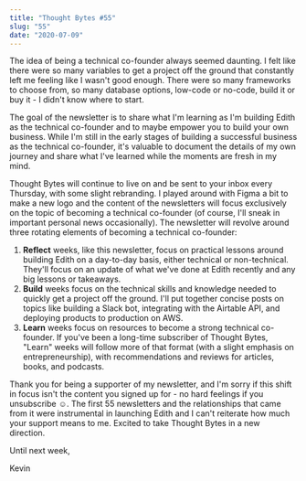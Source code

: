 ```yaml
---
title: "Thought Bytes #55"
slug: "55"
date: "2020-07-09"
---
```

The idea of being a technical co-founder always seemed daunting. I felt like there were so many variables to get a project off the ground that constantly left me feeling like I wasn't good enough. There were so many frameworks to choose from, so many database options, low-code or no-code, build it or buy it - I didn't know where to start.

The goal of the newsletter is to share what I'm learning as I'm building Edith as the technical co-founder and to maybe empower you to build your own business. While I'm still in the early stages of building a successful business as the technical co-founder, it's valuable to document the details of my own journey and share what I've learned while the moments are fresh in my mind.

Thought Bytes will continue to live on and be sent to your inbox every Thursday, with some slight rebranding. I played around with Figma a bit to make a new logo and the content of the newsletters will focus exclusively on the topic of becoming a technical co-founder (of course, I'll sneak in important personal news occasionally). The newsletter will revolve around three rotating elements of becoming a technical co-founder:

1. **Reflect** weeks, like this newsletter, focus on practical lessons around building Edith on a day-to-day basis, either technical or non-technical. They'll focus on an update of what we've done at Edith recently and any big lessons or takeaways.
2. **Build** weeks focus on the technical skills and knowledge needed to quickly get a project off the ground. I'll put together concise posts on topics like building a Slack bot, integrating with the Airtable API, and deploying products to production on AWS.
3. **Learn** weeks focus on resources to become a strong technical co-founder. If you've been a long-time subscriber of Thought Bytes, "Learn" weeks will follow more of that format (with a slight emphasis on entrepreneurship), with recommendations and reviews for articles, books, and podcasts.

Thank you for being a supporter of my newsletter, and I'm sorry if this shift in focus isn't the content you signed up for - no hard feelings if you unsubscribe ☺️. The first 55 newsletters and the relationships that came from it were instrumental in launching Edith and I can't reiterate how much your support means to me. Excited to take Thought Bytes in a new direction.

Until next week,

Kevin